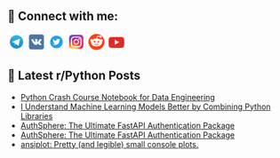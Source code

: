 ## 🔎 Connect with me:
[<img src="https://github.com/bullbesh/bullbesh/blob/main/images/Telegram.png" width="32" height="32" />](https://t.me/bullbesh)
[<img src="https://github.com/bullbesh/bullbesh/blob/main/images/VK.png" width="32" height="32" />](https://vk.com/bullbesh)
[<img src="https://github.com/bullbesh/bullbesh/blob/main/images/Twitter.png" width="32" height="32" />](https://twitter.com/bullbesh1)
[<img src="https://github.com/bullbesh/bullbesh/blob/main/images/Instagram.png" width="32" height="32" />](https://www.instagram.com/bullbesh)
[<img src="https://github.com/bullbesh/bullbesh/blob/main/images/Reddit.png" width="32" height="32" />](https://www.reddit.com/user/bullbesh)
[<img src="https://github.com/bullbesh/bullbesh/blob/main/images/YouTube.png" width="32" height="32" />](https://www.youtube.com/channel/UCtfjRs6uzgq5mfm8S06WTcg)

## 📕 Latest r/Python Posts
<!-- BLOG-POST-LIST:START -->
- [Python Crash Course Notebook for Data Engineering](https://www.reddit.com/r/Python/comments/1gu3her/python_crash_course_notebook_for_data_engineering/)
- [I Understand Machine Learning Models Better by Combining Python Libraries](https://www.reddit.com/r/Python/comments/1gtyh9o/i_understand_machine_learning_models_better_by/)
- [AuthSphere: The Ultimate FastAPI Authentication Package](https://www.reddit.com/r/Python/comments/1gtyfts/authsphere_the_ultimate_fastapi_authentication/)
- [AuthSphere: The Ultimate FastAPI Authentication Package](https://www.reddit.com/r/Python/comments/1gtyd4z/authsphere_the_ultimate_fastapi_authentication/)
- [ansiplot: Pretty &lpar;and legible&rpar; small console plots.](https://www.reddit.com/r/Python/comments/1gtvy3o/ansiplot_pretty_and_legible_small_console_plots/)
<!-- BLOG-POST-LIST:END -->
